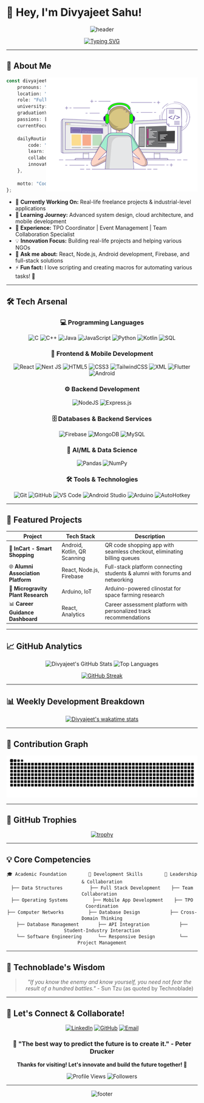 # 👋 Hey, I'm Divyajeet Sahu!

<div align="center">
  
![header](https://capsule-render.vercel.app/api?type=waving&color=gradient&customColorList=6,25,30&height=300&section=header&text=Full%20Stack%20Developer&fontSize=60&fontAlign=50&fontAlignY=40&desc=Building%20innovative%20solutions%20with%20code&descAlign=50&descAlignY=55&animation=fadeIn)

</div>

<div align="center">
  
[![Typing SVG](https://readme-typing-svg.demolab.com?font=JetBrains+Mono&size=28&duration=3000&pause=1000&color=00D9FF&center=true&vCenter=true&width=800&lines=Full+Stack+Developer+%F0%9F%9A%80;Computer+Engineering+Student+%F0%9F%8E%93;Android+App+Developer+%F0%9F%93%B1;Problem+Solver+%26+Innovator+%F0%9F%92%A1;Always+Learning+%26+Growing+%F0%9F%8C%B1)](https://git.io/typing-svg)

</div>

---

## 🎯 About Me

<img align="right" alt="Coding" width="400" src="https://raw.githubusercontent.com/devSouvik/devSouvik/master/gif3.gif">

```typescript
const divyajeet = {
    pronouns: "He/Him",
    location: "Mumbai, Maharashtra, India 🇮🇳",
    role: "Full Stack Developer & Computer Engineering Student",
    university: "Vasantdada Patil Pratishthan's College",
    graduationYear: 2027,
    passions: ["Full Stack Development", "Industrial Projects", "NGO Support"],
    currentFocus: "Real-life freelance projects & industrial-level applications",
    
    dailyRoutine: {
        code: "Develop responsive web & mobile apps",
        learn: "Master new frameworks & technologies",
        collaborate: "Work on team projects & event management",
        innovate: "Create real-life solutions for various organizations"
    },
    
    motto: "Code with purpose, innovate with passion! 💡"
};
```

- 🔭 **Currently Working On:** Real-life freelance projects & industrial-level applications
- 🌱 **Learning Journey:** Advanced system design, cloud architecture, and mobile development
- 💼 **Experience:** TPO Coordinator | Event Management | Team Collaboration Specialist
- 💡 **Innovation Focus:** Building real-life projects and helping various NGOs
- 💬 **Ask me about:** React, Node.js, Android development, Firebase, and full-stack solutions
- ⚡ **Fun fact:** I love scripting and creating macros for automating various tasks! 🤖

---

## 🛠️ Tech Arsenal

<div align="center">

### 💻 Programming Languages
![C](https://img.shields.io/badge/C-%2300599C.svg?style=for-the-badge&logo=c&logoColor=white)
![C++](https://img.shields.io/badge/C++-%2300599C.svg?style=for-the-badge&logo=c%2B%2B&logoColor=white)
![Java](https://img.shields.io/badge/Java-%23ED8B00.svg?style=for-the-badge&logo=openjdk&logoColor=white)
![JavaScript](https://img.shields.io/badge/JavaScript-%23323330.svg?style=for-the-badge&logo=javascript&logoColor=%23F7DF1E)
![Python](https://img.shields.io/badge/Python-3670A0?style=for-the-badge&logo=python&logoColor=ffdd54)
![Kotlin](https://img.shields.io/badge/Kotlin-%237F52FF.svg?style=for-the-badge&logo=kotlin&logoColor=white)
![SQL](https://img.shields.io/badge/SQL-316192?style=for-the-badge&logo=postgresql&logoColor=white)

### 🎨 Frontend & Mobile Development
![React](https://img.shields.io/badge/React-%2320232a.svg?style=for-the-badge&logo=react&logoColor=%2361DAFB)
![Next JS](https://img.shields.io/badge/Next-black?style=for-the-badge&logo=next.js&logoColor=white)
![HTML5](https://img.shields.io/badge/HTML5-%23E34F26.svg?style=for-the-badge&logo=html5&logoColor=white)
![CSS3](https://img.shields.io/badge/CSS3-%231572B6.svg?style=for-the-badge&logo=css3&logoColor=white)
![TailwindCSS](https://img.shields.io/badge/Tailwindcss-%2338B2AC.svg?style=for-the-badge&logo=tailwind-css&logoColor=white)
![XML](https://img.shields.io/badge/XML-%23FF6600.svg?style=for-the-badge&logo=xml&logoColor=white)
![Flutter](https://img.shields.io/badge/Flutter-%2302569B.svg?style=for-the-badge&logo=Flutter&logoColor=white)
![Android](https://img.shields.io/badge/Android-3DDC84?style=for-the-badge&logo=android&logoColor=white)

### ⚙️ Backend Development
![NodeJS](https://img.shields.io/badge/Node.js-6DA55F?style=for-the-badge&logo=node.js&logoColor=white)
![Express.js](https://img.shields.io/badge/Express.js-%23404d59.svg?style=for-the-badge&logo=express&logoColor=%2361DAFB)

### 🗄️ Databases & Backend Services
![Firebase](https://img.shields.io/badge/Firebase-%23039BE5.svg?style=for-the-badge&logo=firebase)
![MongoDB](https://img.shields.io/badge/MongoDB-%234ea94b.svg?style=for-the-badge&logo=mongodb&logoColor=white)
![MySQL](https://img.shields.io/badge/MySQL-%2300000f.svg?style=for-the-badge&logo=mysql&logoColor=white)

### 🤖 AI/ML & Data Science
![Pandas](https://img.shields.io/badge/Pandas-%23150458.svg?style=for-the-badge&logo=pandas&logoColor=white)
![NumPy](https://img.shields.io/badge/Numpy-%23013243.svg?style=for-the-badge&logo=numpy&logoColor=white)

### 🛠️ Tools & Technologies
![Git](https://img.shields.io/badge/Git-%23F05033.svg?style=for-the-badge&logo=git&logoColor=white)
![GitHub](https://img.shields.io/badge/GitHub-%23121011.svg?style=for-the-badge&logo=github&logoColor=white)
![VS Code](https://img.shields.io/badge/Visual%20Studio%20Code-0078d7.svg?style=for-the-badge&logo=visual-studio-code&logoColor=white)
![Android Studio](https://img.shields.io/badge/Android%20Studio-3DDC84.svg?style=for-the-badge&logo=android-studio&logoColor=white)
![Arduino](https://img.shields.io/badge/Arduino-00979D?style=for-the-badge&logo=Arduino&logoColor=white)
![AutoHotkey](https://img.shields.io/badge/AutoHotkey-334455?style=for-the-badge&logo=autohotkey&logoColor=white)

</div>

---

## 🚀 Featured Projects

<div align="center">

| Project | Tech Stack | Description |
|---------|------------|-------------|
| 📱 **InCart - Smart Shopping** | Android, Kotlin, QR Scanning | QR code shopping app with seamless checkout, eliminating billing queues |
| 🌐 **Alumni Association Platform** | React, Node.js, Firebase | Full-stack platform connecting students & alumni with forums and networking |
| 🌱 **Microgravity Plant Research** | Arduino, IoT | Arduino-powered clinostat for space farming research |
| 📊 **Career Guidance Dashboard** | React, Analytics | Career assessment platform with personalized track recommendations |

</div>

---

## 📈 GitHub Analytics

<div align="center">
  
<img height="180em" src="https://github-readme-stats.vercel.app/api?username=JeeT-149&show_icons=true&count_private=true&theme=react&hide_border=true&bg_color=0D1117&title_color=F85D7F&icon_color=F8D866" alt="Divyajeet's GitHub Stats"/>

<img height="180em" src="https://github-readme-stats.vercel.app/api/top-langs/?username=JeeT-149&layout=compact&langs_count=8&theme=react&hide_border=true&bg_color=0D1117&title_color=F85D7F&icon_color=F8D866" alt="Top Languages"/>

</div>

<div align="center">
  
[![GitHub Streak](https://streak-stats.demolab.com/?user=YOUR_GITHUB_USERNAME&theme=react&hide_border=true&background=0D1117&stroke=0D1117&ring=F85D7F&fire=F85D7F&currStreakNum=F85D7F&sideNums=F85D7F&currStreakLabel=F85D7F&sideLabels=F85D7F&dates=F8D866)](https://git.io/streak-stats)

</div>

---

## 📊 Weekly Development Breakdown

<div align="center">

[![Divyajeet's wakatime stats](https://github-readme-stats.vercel.app/api/wakatime?username=JeeT149&layout=compact&theme=react&hide_border=true&bg_color=0D1117&title_color=F85D7F&icon_color=F8D866)](https://github.com/anuraghazra/github-readme-stats)

</div>

---

## 🐍 Contribution Graph

<div align="center">
  
![Snake animation](https://raw.githubusercontent.com/JeeT-149/JeeT-149/output/snake.svg)

</div>

---

## 🏅 GitHub Trophies

<div align="center">
  
[![trophy](https://github-profile-trophy.vercel.app/?username=JeeT-149&theme=discord&no-frame=true&no-bg=true&margin-w=4&column=7)](https://github.com/ryo-ma/github-profile-trophy)

</div>

---

## 💡 Core Competencies

<div align="center">

```
🎓 Academic Foundation        🚀 Development Skills        🤝 Leadership & Collaboration
├── Data Structures          ├── Full Stack Development    ├── Team Collaboration  
├── Operating Systems         ├── Mobile App Development    ├── TPO Coordination
├── Computer Networks         ├── Database Design           ├── Cross-Domain Thinking
├── Database Management       ├── API Integration           ├── Student-Industry Interaction
└── Software Engineering      └── Responsive Design         └── Project Management
```

</div>

---

## 💬 Technoblade's Wisdom

<div align="center">
  
> *"If you know the enemy and know yourself, you need not fear the result of a hundred battles."* - Sun Tzu (as quoted by Technoblade)

</div>

---

## 🤝 Let's Connect & Collaborate!

<div align="center">
  
[![LinkedIn](https://img.shields.io/badge/LinkedIn-%230077B5.svg?logo=linkedin&logoColor=white&style=for-the-badge)](https://www.linkedin.com/in/divyajeet-sahu-5b5b872b5/)
[![GitHub](https://img.shields.io/badge/GitHub-%23121011.svg?logo=github&logoColor=white&style=for-the-badge)](https://github.com/JeeT-149)
[![Email](https://img.shields.io/badge/Email-D14836?style=for-the-badge&logo=gmail&logoColor=white)](mailto:divyajeetsahu24@gmail.com)

</div>

<div align="center">

### 💫 "The best way to predict the future is to create it." - Peter Drucker

**Thanks for visiting! Let's innovate and build the future together! 🚀**

![Profile Views](https://komarev.com/ghpvc/?username=JeeT-149&label=Profile%20views&color=0e75b6&style=for-the-badge)
![Followers](https://img.shields.io/github/followers/JeeT-149?label=Followers&style=for-the-badge&color=blue)

</div>

---

<div align="center">
  
![footer](https://capsule-render.vercel.app/api?type=waving&color=gradient&customColorList=6,25,30&height=150&section=footer&animation=fadeIn)

</div>

